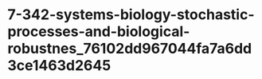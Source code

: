 # 7-342-systems-biology-stochastic-processes-and-biological-robustnes_76102dd967044fa7a6dd3ce1463d2645